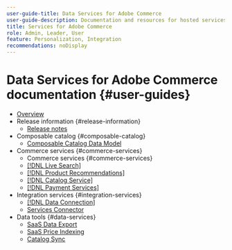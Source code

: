 ```yaml
---
user-guide-title: Data Services for Adobe Commerce
user-guide-description: Documentation and resources for hosted services that provide extended capabilities to Adobe Commerce and Magento Open Source.
title: Services for Adobe Commerce
role: Admin, Leader, User
feature: Personalization, Integration
recommendations: noDisplay
---
```

# Data Services for Adobe Commerce documentation {#user-guides}

- [Overview](home.md)
- Release information {#release-information}
   - [Release notes](/help/landing/release-notes-all.md)
- Composable catalog {#composable-catalog}
   - [Composable Catalog Data Model](https://experienceleague.adobe.com/docs/commerce-merchant-services/catalog-data-model/overview.html)
- Commerce services {#commerce-services}
   - Commerce services {#commerce-services}
   - [[!DNL Live Search]](https://experienceleague.adobe.com/docs/commerce-merchant-services/live-search/overview.html)
   - [[!DNL Product Recommendations]](https://experienceleague.adobe.com/docs/commerce-merchant-services/product-recommendations/guide-overview.html)
   - [[!DNL Catalog Service]](https://experienceleague.adobe.com/docs/commerce-merchant-services/catalog-service/guide-overview.html)
   - [[!DNL Payment Services]](https://experienceleague.adobe.com/docs/commerce-merchant-services/payment-services/guide-overview.html)
- Integration services {#integration-services}
   - [[!DNL Data Connection]](https://experienceleague.adobe.com/docs/commerce-merchant-services/data-connection/overview.html)
   - [Services Connector](/help/landing/saas.md)
- Data tools {#data-services}
   - [SaaS Data Export](https://experienceleague.adobe.com/docs/commerce-merchant-services/saas-data-export/overview.html)
   - [SaaS Price Indexing](https://experienceleague.adobe.com/docs/commerce-merchant-services/price-indexer/price-indexing.html)
   - [Catalog Sync](/help/landing/catalog-sync.md)






